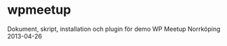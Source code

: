 wpmeetup
========

Dokument, skript, installation och plugin för demo WP Meetup Norrköping 2013-04-26